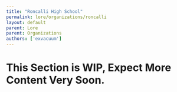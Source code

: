 ```yaml
---
title: "Roncalli High School"
permalink: lore/organizations/roncalli
layout: default
parent: Lore
parent: Organizations
authors: ['exvacuum']
---
```


# This Section is WIP, Expect More Content Very Soon.